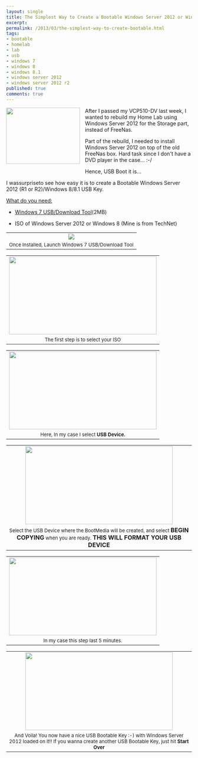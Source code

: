 ```yaml
---
layout: single
title: The Simplest Way to Create a Bootable Windows Server 2012 or Windows 8 USB Key
excerpt: 
permalink: /2013/03/the-simplest-way-to-create-bootable.html
tags: 
- bootable
- homelab
- lab
- usb
- windows 7
- windows 8
- windows 8.1
- windows server 2012
- windows server 2012 r2
published: true
comments: true
---
```

<a href="{{ site.url }}/images/2013/20130305_The_Simplest_Way_to_Create_a_Bootable_Windows_Server_2012_or_Windows_8_USB_Key/USB_Thumb_Drive_1__1900855501__-250x191.png" imageanchor="1" style="clear: left; float: left; margin-bottom: 1em; margin-right: 1em;"><img border="0" src="{{ site.url }}/images/2013/20130305_The_Simplest_Way_to_Create_a_Bootable_Windows_Server_2012_or_Windows_8_USB_Key/USB_Thumb_Drive_1__149781108__-200x153.png" height="152" width="200" /></a>After I passed my VCP510-DV last week, I wanted to rebuild my Home Lab using Windows Server 2012 for the Storage part, instead of FreeNas.

Part of the rebuild, I needed to install Windows Server 2012 on top of the old FreeNas box. Hard task since I don't have a DVD player in the case... :-/

Hence, USB Boot it is...

I wassurpriseto see how easy it is to create a Bootable Windows Server 2012 (R1 or R2)/Windows 8/8.1 USB Key.

<u>What do you need:</u>


* <a href="https://wudt.codeplex.com/" target="_blank">Windows 7 USB/Download Tool</a>(2MB)

* ISO of Windows Server 2012 or Windows 8 (Mine is from TechNet)



<table align="center" cellpadding="0" cellspacing="0" class="tr-caption-container" style="margin-left: auto; margin-right: auto; text-align: center;"><tbody><tr><td style="text-align: center;"><a href="{{ site.url }}/images/2013/20130305_The_Simplest_Way_to_Create_a_Bootable_Windows_Server_2012_or_Windows_8_USB_Key/USBboot01__1998209990__-76x115.png" imageanchor="1" style="margin-left: auto; margin-right: auto;"><img border="0" src="{{ site.url }}/images/2013/20130305_The_Simplest_Way_to_Create_a_Bootable_Windows_Server_2012_or_Windows_8_USB_Key/USBboot01__1998209990__-76x115.png" /></a></td></tr><tr><td class="tr-caption" style="text-align: center;"><span style="font-size: small;">Once Installed, Launch Windows 7 USB/Download Tool</td></tr></tbody></table><table align="center" cellpadding="0" cellspacing="0" class="tr-caption-container" style="margin-left: auto; margin-right: auto; text-align: center;"><tbody><tr><td style="text-align: center;"><a href="{{ site.url }}/images/2013/20130305_The_Simplest_Way_to_Create_a_Bootable_Windows_Server_2012_or_Windows_8_USB_Key/USBboot02__1585171221__-568x300.png" imageanchor="1" style="margin-left: auto; margin-right: auto;"><img border="0" src="{{ site.url }}/images/2013/20130305_The_Simplest_Way_to_Create_a_Bootable_Windows_Server_2012_or_Windows_8_USB_Key/USBboot02__132302406__-400x211.png" height="211" width="400" /></a></td></tr><tr><td class="tr-caption" style="text-align: center;"><span style="font-size: small;">The first step is to select your ISO</td></tr></tbody></table>

<table align="center" cellpadding="0" cellspacing="0" class="tr-caption-container" style="margin-left: auto; margin-right: auto; text-align: center;"><tbody><tr><td style="text-align: center;"><a href="{{ site.url }}/images/2013/20130305_The_Simplest_Way_to_Create_a_Bootable_Windows_Server_2012_or_Windows_8_USB_Key/USBboot03__663133543__-568x300.png" imageanchor="1" style="margin-left: auto; margin-right: auto;"><img border="0" src="{{ site.url }}/images/2013/20130305_The_Simplest_Way_to_Create_a_Bootable_Windows_Server_2012_or_Windows_8_USB_Key/USBboot03__746511966__-400x211.png" height="211" width="400" /></a></td></tr><tr><td class="tr-caption" style="text-align: center;"><span style="font-size: small;">Here, In my case I select <b>USB Device.</b></td></tr></tbody></table>

<table align="center" cellpadding="0" cellspacing="0" class="tr-caption-container" style="margin-left: auto; margin-right: auto; text-align: center;"><tbody><tr><td style="text-align: center;"><a href="{{ site.url }}/images/2013/20130305_The_Simplest_Way_to_Create_a_Bootable_Windows_Server_2012_or_Windows_8_USB_Key/USBboot04__1503532725__-568x300.png" imageanchor="1" style="margin-left: auto; margin-right: auto;"><img border="0" src="{{ site.url }}/images/2013/20130305_The_Simplest_Way_to_Create_a_Bootable_Windows_Server_2012_or_Windows_8_USB_Key/USBboot04__1447781380__-400x211.png" height="211" width="400" /></a></td></tr><tr><td class="tr-caption" style="text-align: center;"><span style="font-size: small;">Select the USB Device where the BootMedia will be created, and
<span style="font-size: small;">s<span style="font-size: small;">elect <b style="font-size: medium;">BEGIN COPYING</b><span style="font-size: small;"> when you are ready.
<b style="font-size: medium;">THIS WILL FORMAT YOUR USB DEVICE</b></td></tr></tbody></table>
<table align="center" cellpadding="0" cellspacing="0" class="tr-caption-container" style="margin-left: auto; margin-right: auto; text-align: center;"><tbody><tr><td style="text-align: center;"><a href="{{ site.url }}/images/2013/20130305_The_Simplest_Way_to_Create_a_Bootable_Windows_Server_2012_or_Windows_8_USB_Key/USBboot08__969497842__-568x300.png" imageanchor="1" style="margin-left: auto; margin-right: auto;"><img border="0" src="{{ site.url }}/images/2013/20130305_The_Simplest_Way_to_Create_a_Bootable_Windows_Server_2012_or_Windows_8_USB_Key/USBboot08__2131503335__-400x211.png" height="211" width="400" /></a></td></tr><tr><td class="tr-caption" style="text-align: center;"><span style="font-size: small;">In my case this step last 5 minutes.</td></tr></tbody></table>
<table align="center" cellpadding="0" cellspacing="0" class="tr-caption-container" style="margin-left: auto; margin-right: auto; text-align: center;"><tbody><tr><td style="text-align: center;"><a href="{{ site.url }}/images/2013/20130305_The_Simplest_Way_to_Create_a_Bootable_Windows_Server_2012_or_Windows_8_USB_Key/USBboot09__1124278660__-568x300.png" imageanchor="1" style="margin-left: auto; margin-right: auto;"><img border="0" src="{{ site.url }}/images/2013/20130305_The_Simplest_Way_to_Create_a_Bootable_Windows_Server_2012_or_Windows_8_USB_Key/USBboot09__1166174522__-400x211.png" height="211" width="400" /></a></td></tr><tr><td class="tr-caption" style="text-align: center;"><span style="font-size: small;">And Voila! You now have a nice USB Bootable Key :-) with Windows Server 2012 loaded on it!!
If you wanna create another USB Bootable Key, just hit <b>Start Over</b></td></tr></tbody></table>

